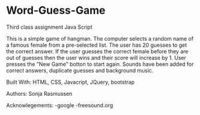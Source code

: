 # Word-Guess-Game
Third class assignment Java Script


This is a simple game of hangman.  The computer selects a random name of a famous female from a pre-selected list.  The user has 20 guesses to get the correct answer.  If the user guesses the correct female before they are out of guesses then the user wins and their score will increase by 1. User presses the "New Game" botton to start again.  Sounds have been added for correct answers, duplicate guesses and background music.

Built With:
HTML, CSS, Javacript, JQuery, bootstrap

Authors:
Sonja Rasmussen

Acknowlegements:
-google
-freesound.org




